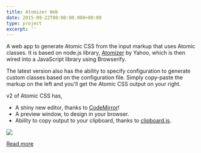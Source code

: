 ```yaml
---
title: Atomizer Web
date: 2015-09-22T00:00:00.000+00:00
type: project
excerpt: ''
---
```


A web app to generate Atomic CSS from the input markup that uses Atomic classes.
It is based on node.js library, [Atomizer](https://github.com/yahoo/atomizer) by Yahoo, which is then wired into
a JavaScript library using Browserify.

The latest version also has the ability to specify configuration to generate
custom classes based on the configuration file. Simply copy-paste the markup on the
left and you'll get the Atomic CSS output on your right.

v2 of Atomic CSS has,

- A shiny new editor, thanks to [CodeMirror](http://codemirror.net/)!  
- A preview window, to design in your browser.  
- Ability to copy output to your clipboard, thanks to [clipboard.js](https://clipboardjs.com).  

![](http://res.cloudinary.com/dw9fem4ki/image/upload/c_scale,w_800/v1457773327/Screen_Shot_2016-03-12_at_2.30.05_PM_imla7l.png)

[Read more](http://pankajparashar.com/atomizer-web/)